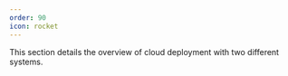 ```yaml
---
order: 90
icon: rocket
---
```

This section details the overview of cloud deployment with two different systems.

